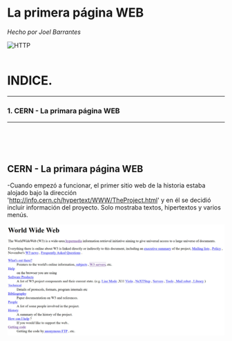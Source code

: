 # La primera página WEB
*Hecho por Joel Barrantes*

![HTTP](https://media.giphy.com/media/3o6ZsZEOXlYKfrFVW8/giphy.gif)
<br />
<br />
# INDICE.
-----------------------
### 1. CERN - La primara página WEB
*****************************
<br />
<br />
<br />

## CERN - La primara página WEB

-Cuando empezó a funcionar, el primer sitio web de la historia estaba alojado bajo la dirección 'http://info.cern.ch/hypertext/WWW/TheProject.html' y en él se decidió incluir información del proyecto. Solo mostraba textos, hipertextos y varios menús. 

<img src="/img/pagina.jpg" width="600"/>

